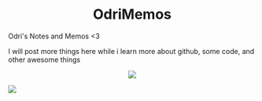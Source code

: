 
<h1 align="center"> OdriMemos </h1>
Odri's Notes and Memos &lt;3

I will post more things here while i learn more about github, some code, and other awesome things

<center><a href="![](https://media.giphy.com/media/dz1b117ztVkHBG6b6p/giphy.gif)"><img src="title="source: giphy.com"></center>

![](https://media.giphy.com/media/dz1b117ztVkHBG6b6p/giphy.gif)


